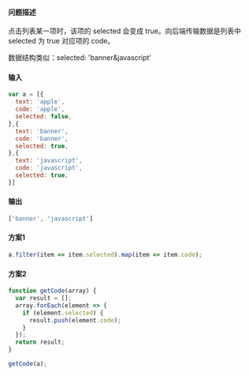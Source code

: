 #### 问题描述

点击列表某一项时，该项的 selected 会变成 true。向后端传输数据是列表中 selected 为 true 对应项的 code。

数据结构类似：selected: 'banner&javascript'

#### 输入

```js
var a = [{
  text: 'apple',
  code: 'apple',
  selected: false,
},{
  text: 'banner',
  code: 'banner',
  selected: true,
},{
  text: 'javascript',
  code: 'javascript',
  selected: true,
}]
```

#### 输出

```js
['banner', 'javascript']
```

#### 方案1

```js
a.filter(item => item.selected).map(item => item.code);
```

#### 方案2

```js
function getCode(array) {
  var result = [];
  array.forEach(element => {
    if (element.selected) {
      result.push(element.code);
    }
  });
  return result;
}

getCode(a);
```
